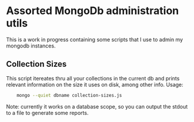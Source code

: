 # Assorted MongoDb administration utils
This is a work in progress containing some scripts that I use to admin my mongodb instances.

## Collection Sizes
This script itereates thru all your collections in the current db and prints relevant information on the size it uses on disk, among other info.
Usage:
```bash
    mongo --quiet dbname collection-sizes.js
```
Note: currently it works on a database scope, so you can output the stdout to a file to generate some reports.
